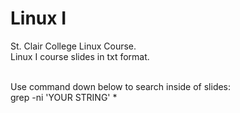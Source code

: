 # Linux I<br/>
St. Clair College Linux Course.<br/>
Linux I course slides in txt format.<br/><br/>

Use command down below to search inside of slides:<br/>
grep -ni 'YOUR STRING' *
